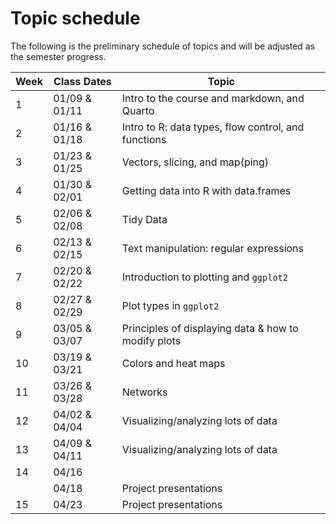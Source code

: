 
# Topic schedule

The following is the preliminary schedule of topics and will be adjusted
as the semester progress.

| Week | Class Dates   | Topic                                               |
|------|---------------|-----------------------------------------------------|
| 1    | 01/09 & 01/11 | Intro to the course and markdown, and Quarto        |
| 2    | 01/16 & 01/18 | Intro to R: data types, flow control, and functions |
| 3    | 01/23 & 01/25 | Vectors, slicing, and map(ping)                     |
| 4    | 01/30 & 02/01 | Getting data into R with data.frames                |
| 5    | 02/06 & 02/08 | Tidy Data                                           |
| 6    | 02/13 & 02/15 | Text manipulation: regular expressions              |
| 7    | 02/20 & 02/22 | Introduction to plotting and `ggplot2`              |
| 8    | 02/27 & 02/29 | Plot types in `ggplot2`                             |
| 9    | 03/05 & 03/07 | Principles of displaying data & how to modify plots |
| 10   | 03/19 & 03/21 | Colors and heat maps                                |
| 11   | 03/26 & 03/28 | Networks                                            |
| 12   | 04/02 & 04/04 | Visualizing/analyzing lots of data                  |
| 13   | 04/09 & 04/11 | Visualizing/analyzing lots of data                  |
| 14   | 04/16         |                                                     |
|      | 04/18         | Project presentations                               |
| 15   | 04/23         | Project presentations                               |

